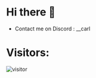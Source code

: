 # Hi there 👋

* Contact me on Discord : __carl <br>

# Visitors:
![visitor](https://profile-counter.glitch.me/Shynex/count.svg)
